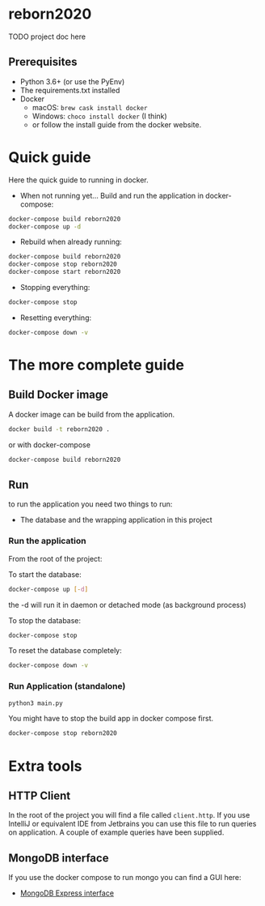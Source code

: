 # reborn2020

TODO project doc here


## Prerequisites

* Python 3.6+ (or use the PyEnv)
* The requirements.txt installed
* Docker 
    * macOS: `brew cask install docker`
    * Windows: `choco install docker` (I think)
    * or follow the install guide from the docker website.

# Quick guide

Here the quick guide to running in docker.

* When not running yet...
Build and run the application in docker-compose:

```bash
docker-compose build reborn2020
docker-compose up -d
```

* Rebuild when already running:

```bash
docker-compose build reborn2020
docker-compose stop reborn2020 
docker-compose start reborn2020
```

* Stopping everything:

```bash
docker-compose stop
```

* Resetting everything:

```bash
docker-compose down -v
```

# The more complete guide

## Build Docker image

A docker image can be build from the application.

```bash
docker build -t reborn2020 .
```

or with docker-compose

```bash
docker-compose build reborn2020
```

## Run

to run the application you need two things to run: 
* The database and the wrapping application in this project

### Run the application

From the root of the project:

To start the database:
```bash
docker-compose up [-d]
```
the -d will run it in daemon or detached mode (as background process)

To stop the database:
```bash
docker-compose stop
```

To reset the database completely:
```bash
docker-compose down -v
```

### Run Application (standalone)

```bash
python3 main.py
```

You might have to stop the build app in docker compose first.

```bash
docker-compose stop reborn2020
```

# Extra tools

## HTTP Client 

In the root of the project you will find a file called `client.http`.
If you use IntelliJ or equivalent IDE from Jetbrains you can use this file to run queries on 
application. A couple of example queries have been supplied.


## MongoDB interface

If you use the docker compose to run mongo you can find a GUI here:

* [MongoDB Express interface](http://localhost:8081)
